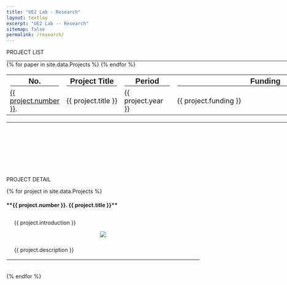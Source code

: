 ```yaml
---
title: "UE2 Lab - Research"
layout: textlay
excerpt: "UE2 Lab -- Research"
sitemap: false
permalink: /research/
---
```


<style>
  hr {
    margin: 0;
    border-color: black;
  }
</style>

<p class="title-center">PROJECT LIST</p>

<hr style="width: 1200px; border-width: 2px;">
<table style="width: 1200px; font-size: 18px;">
  <tr style="font-size: 20px; font-family: Arial">
    <th>No.<hr></th><th>Project Title<hr></th><th>Period<hr></th><th>Funding<hr></th>
  </tr>
  {% for paper in site.data.Projects %}
    <td class="project-cell" style="width: 70px;"><a href="#project-{{ project.number }}">{{ project.number }}</a>.</td><td class="project-cell">{{ project.title }}</td><td class="project-cell" style="width: 120px;">{{ project.year }}</td><td class="project-cell" style="width: 460px;">{{ project.funding }}</td>
  </tr>
{% endfor %}
</table>
<hr style="width: 1200px; border-width: 2px; margin-bottom: 140px;">


<p class="title-center">PROJECT DETAIL</p> 
{% for project in site.data.Projects %}
<h4 id="project-{{ project.number }}">**{{ project.number }}. {{ project.title }}**</h4>
<div style="background-color:transparent; padding-top: 10px; padding-right: 20px; padding-bottom: 0.1px; padding-left: 20px;">{{ project.introduction }}
</div>
<p align="center"><img src="{{ site.url }}{{ site.baseurl }}/images/research/{{ project.image }}" class='research-image'></p>

<div style="background-color:transparent; padding-top: 10px; padding-right: 20px; padding-bottom: 0.1px; padding-left: 20px;">{{ project.description }}
</div><br>
<hr style="border-color: black;">
<br><br>
{% endfor %}

